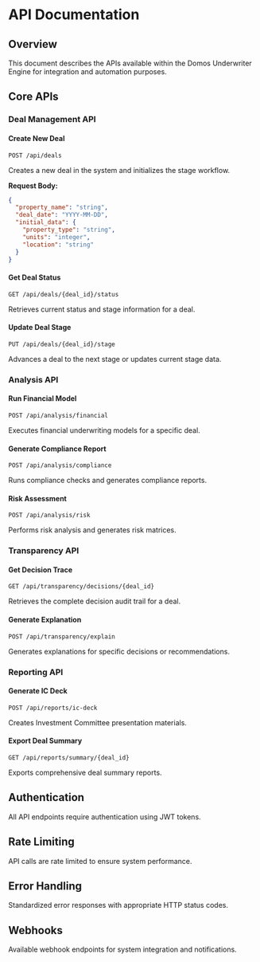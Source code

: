 # API Documentation

## Overview
This document describes the APIs available within the Domos Underwriter Engine for integration and automation purposes.

## Core APIs

### Deal Management API

#### Create New Deal
```
POST /api/deals
```
Creates a new deal in the system and initializes the stage workflow.

**Request Body:**
```json
{
  "property_name": "string",
  "deal_date": "YYYY-MM-DD",
  "initial_data": {
    "property_type": "string",
    "units": "integer",
    "location": "string"
  }
}
```

#### Get Deal Status
```
GET /api/deals/{deal_id}/status
```
Retrieves current status and stage information for a deal.

#### Update Deal Stage
```
PUT /api/deals/{deal_id}/stage
```
Advances a deal to the next stage or updates current stage data.

### Analysis API

#### Run Financial Model
```
POST /api/analysis/financial
```
Executes financial underwriting models for a specific deal.

#### Generate Compliance Report
```
POST /api/analysis/compliance
```
Runs compliance checks and generates compliance reports.

#### Risk Assessment
```
POST /api/analysis/risk
```
Performs risk analysis and generates risk matrices.

### Transparency API

#### Get Decision Trace
```
GET /api/transparency/decisions/{deal_id}
```
Retrieves the complete decision audit trail for a deal.

#### Generate Explanation
```
POST /api/transparency/explain
```
Generates explanations for specific decisions or recommendations.

### Reporting API

#### Generate IC Deck
```
POST /api/reports/ic-deck
```
Creates Investment Committee presentation materials.

#### Export Deal Summary
```
GET /api/reports/summary/{deal_id}
```
Exports comprehensive deal summary reports.

## Authentication
All API endpoints require authentication using JWT tokens.

## Rate Limiting
API calls are rate limited to ensure system performance.

## Error Handling
Standardized error responses with appropriate HTTP status codes.

## Webhooks
Available webhook endpoints for system integration and notifications.
